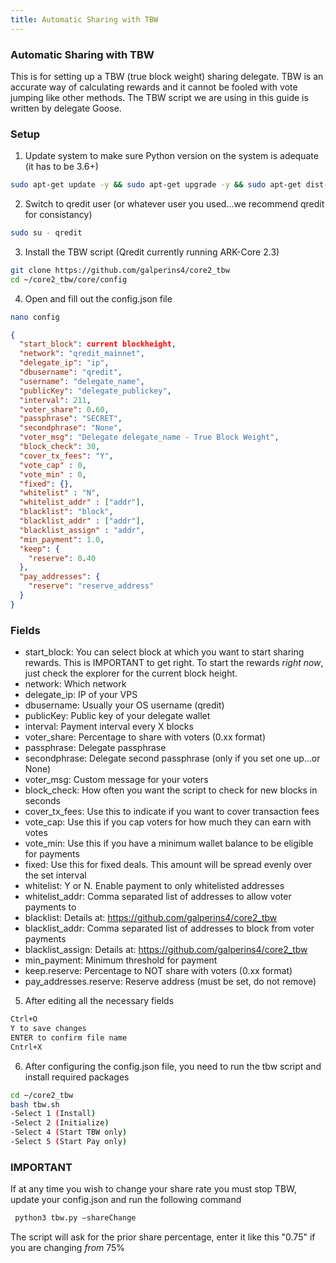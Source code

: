 ```yaml
---
title: Automatic Sharing with TBW
---
```


### Automatic Sharing with TBW

This is for setting up a TBW (true block weight) sharing delegate.  TBW is an accurate way of calculating rewards and it cannot be fooled with vote jumping like other methods. The TBW script we are using in this guide is written by delegate Goose.

### Setup

1. Update system to make sure Python version on the system is adequate (it has to be 3.6+)
```bash
sudo apt-get update -y && sudo apt-get upgrade -y && sudo apt-get dist-upgrade -y
```

2. Switch to qredit user (or whatever user you used...we recommend qredit for consistancy)
```bash
sudo su - qredit
```

3. Install the TBW script (Qredit currently running ARK-Core 2.3)
```bash
git clone https://github.com/galperins4/core2_tbw
cd ~/core2_tbw/core/config
```

4. Open and fill out the config.json file
```bash
nano config
```

```json
{
  "start_block": current blockheight,
  "network": "qredit_mainnet",
  "delegate_ip": "ip",
  "dbusername": "qredit",
  "username": "delegate_name",
  "publicKey": "delegate_publickey",
  "interval": 211,
  "voter_share": 0.60,
  "passphrase": "SECRET",
  "secondphrase": "None",
  "voter_msg": "Delegate delegate_name - True Block Weight",
  "block_check": 30,
  "cover_tx_fees": "Y",
  "vote_cap" : 0,
  "vote_min" : 0,
  "fixed": {},
  "whitelist" : "N",
  "whitelist_addr" : ["addr"],
  "blacklist": "block",
  "blacklist_addr" : ["addr"],
  "blacklist_assign" : "addr",
  "min_payment": 1.0,
  "keep": {
    "reserve": 0.40
  },
  "pay_addresses": {
    "reserve": "reserve_address"
  }
}
```

### Fields
- start_block: You can select block at which you want to start sharing rewards.  This is IMPORTANT to get right.  To start the rewards *right now*, just check the explorer for the current block height. 
- network: Which network
- delegate_ip: IP of your VPS
- dbusername: Usually your OS username (qredit)
- publicKey: Public key of your delegate wallet
- interval: Payment interval every X blocks
- voter_share: Percentage to share with voters (0.xx format) 
- passphrase: Delegate passphrase
- secondphrase: Delegate second passphrase (only if you set one up...or None)
- voter_msg: Custom message for your voters
- block_check: How often you want the script to check for new blocks in seconds 
- cover_tx_fees: Use this to indicate if you want to cover transaction fees
- vote_cap: Use this if you cap voters for how much they can earn with votes 
- vote_min: Use this if you have a minimum wallet balance to be eligible for payments 
- fixed: Use this for fixed deals. This amount will be spread evenly over the set interval 
- whitelist: Y or N. Enable payment to only whitelisted addresses
- whitelist_addr: Comma separated list of addresses to allow voter payments to 
- blacklist: Details at: https://github.com/galperins4/core2_tbw
- blacklist_addr: Comma separated list of addresses to block from voter payments 
- blacklist_assign: Details at: https://github.com/galperins4/core2_tbw 
- min_payment: Minimum threshold for payment
- keep.reserve: Percentage to NOT share with voters (0.xx format) 
- pay_addresses.reserve: Reserve address (must be set, do not remove)

5. After editing all the necessary fields
```bash
Ctrl+O
Y to save changes
ENTER to confirm file name
Cntrl+X
```

6. After configuring the config.json file, you need to run the tbw script and install required packages
```bash
cd ~/core2_tbw
bash tbw.sh
-Select 1 (Install)
-Select 2 (Initialize)
-Select 4 (Start TBW only)
-Select 5 (Start Pay only)
```

### IMPORTANT

If at any time you wish to change your share rate you must stop TBW, update your config.json and run the following command
```bash
 python3 tbw.py –shareChange
```
The script will ask for the prior share percentage, enter it like this "0.75" if you are changing *from* 75%
